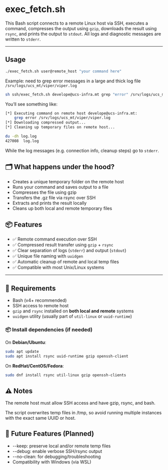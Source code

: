 # exec_fetch.sh

This Bash script connects to a remote Linux host via SSH, executes a command, compresses the output using `gzip`, downloads the result using `rsync`, and prints the output to `stdout`. All logs and diagnostic messages are written to `stderr`.

---

## Usage

```bash
./exec_fetch.sh user@remote_host "your command here"
```

Example: need to grep error messages in a large and thick log file `/srv/logs/ucs_mt/viper/viper.log`

```bash
sh ssh/exec_fetch.sh develope@ucs-infra.mt grep "error" /srv/logs/ucs_mt/viper/viper.log 1>log.log
```

You’ll see something like:

```bash
[*] Executing command on remote host develope@ucs-infra.mt:
    grep error /srv/logs/ucs_mt/viper/viper.log
[*] Downloading compressed output...
[*] Cleaning up temporary files on remote host...

du -dh log.log 
427008  log.log
```

While the log messages (e.g. connection info, cleanup steps) go to `stderr`.

## 🗂️ What happens under the hood?
- Creates a unique temporary folder on the remote host
- Runs your command and saves output to a file
- Compresses the file using gzip
- Transfers the .gz file via rsync over SSH
- Extracts and prints the result locally
- Cleans up both local and remote temporary files

## 📦 Features

- ✅ Remote command execution over SSH
- ✅ Compressed result transfer using `gzip` + `rsync`
- ✅ Clear separation of logs (`stderr`) and output (`stdout`)
- ✅ Unique file naming with `uuidgen`
- ✅ Automatic cleanup of remote and local temp files
- ✅ Compatible with most Unix/Linux systems

---

## 🔧 Requirements

- Bash (v4+ recommended)
- SSH access to remote host
- `gzip` and `rsync` installed on **both local and remote** systems
- `uuidgen` utility (usually part of `util-linux` or `uuid-runtime`)

### 📦 Install dependencies (if needed)

On **Debian/Ubuntu**:

```bash
sudo apt update
sudo apt install rsync uuid-runtime gzip openssh-client
```

On **RedHat/CentOS/Fedora**:

```bash
sudo dnf install rsync util-linux gzip openssh-clients
```

##  ⚠️ Notes
The remote host must allow SSH access and have gzip, rsync, and bash.

The script overwrites temp files in /tmp, so avoid running multiple instances with the exact same UUID or host.

## 🧹 Future Features (Planned)
- --keep: preserve local and/or remote temp files
- --debug: enable verbose SSH/rsync output
- --no-clean: for debugging/troubleshooting
- Compatibility with Windows (via WSL)
